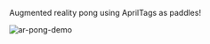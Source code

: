 Augmented reality pong using AprilTags as paddles!

![ar-pong-demo](https://github.com/aisilva/ar-pong/ar-pong-demo.gif)

